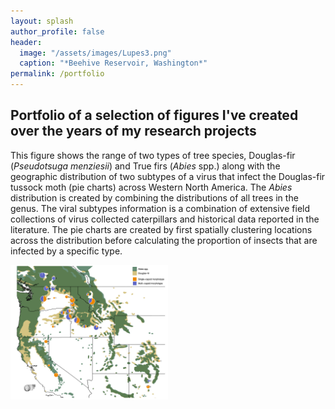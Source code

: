 ```yaml
---
layout: splash
author_profile: false
header:
  image: "/assets/images/Lupes3.png"
  caption: "*Beehive Reservoir, Washington*"
permalink: /portfolio
---
```


## Portfolio of a selection of figures I've created over the years of my research projects

This figure shows the range of two types of tree species, Douglas-fir (*Pseudotsuga menziesii*) and True firs (*Abies* spp.) along with the geographic distribution of two subtypes of a virus that infect the Douglas-fir tussock moth (pie charts) across Western North America.
The *Abies* distribution is created by combining the distributions of all trees in the genus. 
The viral subtypes information is a combination of extensive field collections of virus collected caterpillars and historical data reported in the literature.
The pie charts are created by first spatially clustering locations across the distribution before calculating the proportion of insects that are infected by a specific type. 

<img align="center" width="50%" src="/assets/images/morph_dist_map.png">

